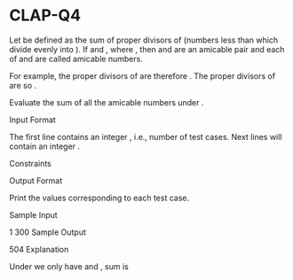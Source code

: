 # CLAP-Q4
Let  be defined as the sum of proper divisors of  (numbers less than  which divide evenly into ).
If  and , where , then  and  are an amicable pair and each of  and  are called amicable numbers.

For example, the proper divisors of  are  therefore . The proper divisors of  are  so .

Evaluate the sum of all the amicable numbers under .

Input Format

The first line contains an integer , i.e., number of test cases.
Next  lines will contain an integer .

Constraints

Output Format

Print the values corresponding to each test case.

Sample Input

1
300
Sample Output

504
Explanation

Under  we only have  and , sum is 
